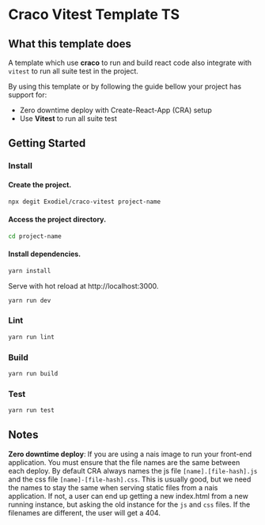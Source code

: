 # Craco Vitest Template TS

## What this template does

A template which use **craco** to run and build react code also integrate with `vitest` to run all suite test in the project.

By using this template or by following the guide bellow your project has support for:

- Zero downtime deploy with Create-React-App (CRA) setup
- Use **Vitest** to run all suite test

## Getting Started

### Install

#### Create the project.

```bash
npx degit Exodiel/craco-vitest project-name
```

#### Access the project directory.

```bash
cd project-name
```

#### Install dependencies.

```bash
yarn install
```

Serve with hot reload at http://localhost:3000.

```bash
yarn run dev
```

### Lint

```bash
yarn run lint
```

### Build

```bash
yarn run build
```

### Test

```bash
yarn run test
```

## Notes

**Zero downtime deploy**: If you are using a nais image to run your front-end application. You must ensure that the file names are the same between each deploy. By default CRA always names the js file `[name].[file-hash].js` and the css file `[name]-[file-hash].css`. This is usually good, but we need the names to stay the same when serving static files from a nais application. If not, a user can end up getting a new index.html from a new running instance, but asking the old instance for the `js` and `css` files. If the filenames are different, the user will get a 404.
